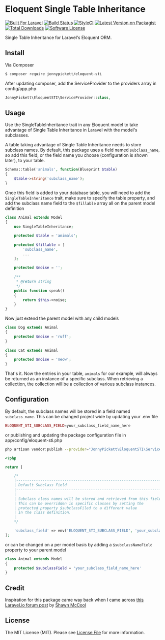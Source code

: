 # Eloquent Single Table Inheritance

[![Built For Laravel][ico-built-for]][link-built-for]
[![Build Status][ico-travis]][link-travis]
[![StyleCI][ico-style-ci]][link-style-ci]
[![Latest Version on Packagist][ico-version]][link-packagist]
[![Total Downloads][ico-downloads]][link-downloads]
[![Software License][ico-license]](LICENSE.md)

Single Table Inheritance for Laravel's Eloquent ORM.

## Install

Via Composer

``` bash
$ composer require jonnypickett/eloquent-sti
```

After updating composer, add the ServiceProvider to the providers array in config/app.php

``` php
JonnyPickett\EloquentSTI\ServiceProvider::class,
```

## Usage

Use the SingleTableInheritance trait in any Eloquent model to take advantage of Single Table Inheritance in Laravel with the model's subclasses.

A table taking advantage of Single Table Inheritance needs to store subclass names. By default, this package uses a field named `subclass_name`, so add this field, or the field name you choose (configuration is shown later), to your table.

```php
Schema::table('animals', function(Blueprint $table)
{
    $table->string('subclass_name');
}
```

Once this field is added to your database table, you will need to add the `SingleTableInheritance` trait, make sure to specify the table property, and add the subclass name field to the `$fillable` array all on the parent model definition

``` php
class Animal extends Model
{
    use SingleTableInheritance;
    
    protected $table = 'animals';
    
    protected $fillable = [
        'subclass_name',
        ...
    ];
    
    protected $noise = '';
    
    /**
     * @return string
     */
    public function speak()
    {
        return $this->noise;
    }
}
```

Now just extend the parent model with any child models

```php
class Dog extends Animal
{
    protected $noise = 'ruff';
}
    
class Cat extends Animal
{
    protected $noise = 'meow';
}
```

That's it. Now the entries in your table, `animals` for our example, will always be returned as an instance of a specific subclass. When retrieving a collection, the collection will be a collection of various subclass instances. 

## Configuration

By default, the subclass names will be stored in a field named `subclass_name`. This can be changed project wide by updating your .env file
 
```php
ELOQUENT_STI_SUBCLASS_FIELD=your_subclass_field_name_here
```

or publishing and updating the package configuration file in app/config/eloquent-sti.php

```bash
php artisan vendor:publish --provider="JonnyPickett\EloquentSTI\ServiceProvider"
```

```php
<?php

return [

    /*
    |--------------------------------------------------------------------------
    | Default Subclass Field
    |--------------------------------------------------------------------------
    |
    | Subclass class names will be stored and retrieved from this field.
    | This can be overridden in specific classes by setting the
    | protected property $subclassFiled to a different value
    | in the class definition.
    |
    */

    'subclass_field' => env('ELOQUENT_STI_SUBCLASS_FIELD', 'your_subclass_field_name_here'),
];

```

or can be changed on a per model basis by adding a `$subclassNameField` property to your parent model

```php
class Animal extends Model
{
    protected $subclassField = 'your_subclass_field_name_here'
}
```

## Credit

Inspiration for this package came way back when I came across [this Laravel.io forum post][link-laravelio-post] by [Shawn McCool][link-shawn-mccool]

## License

The MIT License (MIT). Please see [License File](LICENSE.md) for more information.

[ico-version]: https://img.shields.io/packagist/v/jonnypickett/eloquent-sti.svg?style=flat-square
[ico-license]: https://img.shields.io/badge/license-MIT-brightgreen.svg?style=flat-square
[ico-travis]: https://img.shields.io/travis/jonnypickett/eloquent-sti/master.svg?style=flat-square
[ico-scrutinizer]: https://img.shields.io/scrutinizer/coverage/g/:vendor/:package_name.svg?style=flat-square
[ico-code-quality]: https://img.shields.io/scrutinizer/g/:vendor/:package_name.svg?style=flat-square
[ico-downloads]: https://img.shields.io/packagist/dt/jonnypickett/eloquent-sti.svg?style=flat-square
[ico-built-for]: https://img.shields.io/badge/built%20for-laravel-blue.svg
[ico-style-ci]: https://styleci.io/repos/45497055/shield?style=flat

[link-packagist]: https://packagist.org/packages/jonnypickett/eloquent-sti
[link-travis]: https://travis-ci.org/jonnypickett/eloquent-sti
[link-scrutinizer]: https://scrutinizer-ci.com/g/:vendor/:package_name/code-structure
[link-code-quality]: https://scrutinizer-ci.com/g/:vendor/:package_name
[link-downloads]: https://packagist.org/packages/jonnypickett/eloquent-sti
[link-author]: https://github.com/jonnypickett
[link-contributors]: ../../contributors
[link-built-for]: http://laravel.com
[link-style-ci]: https://styleci.io/repos/78478485
[link-laravelio-post]: http://laravel.io/forum/02-17-2014-eloquent-single-table-inheritance
[link-shawn-mccool]: https://github.com/ShawnMcCool
